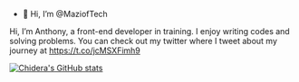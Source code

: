 - 👋 Hi, I’m @MaziofTech

Hi, I’m Anthony, a front-end developer in training. I enjoy writing codes and solving problems. You can check out my twitter where I tweet about my journey at https://t.co/jcMSXFimh9 

[![Chidera's GitHub stats](https://github-readme-stats.vercel.app/api?username=MaziofTech)](https://github.com/MaziofTech/github-readme-stats)

